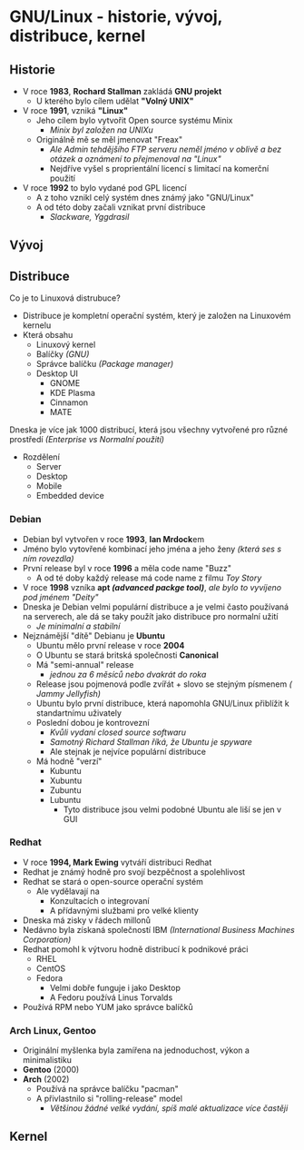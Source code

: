 # GNU/Linux - historie, vývoj, distribuce, kernel

## Historie
- V roce **1983**, **Rochard Stallman** zakládá **GNU projekt**
  * U kterého bylo cílem udělat **"Volný UNIX"**
- V roce **1991**, vzniká  **"Linux"**
   * Jeho cílem bylo vytvořit Open source systému Minix
      * *Minix byl založen na UNIXu*
  * Originálně mě se měl jmenovat "Freax"
      * *Ale Admin tehdějšího FTP serveru neměl jméno v oblivě a bez otázek a oznámení to přejmenoval na "Linux"*
      * Nejdříve vyšel s proprientální licencí s limitací na komerční použití
- V roce **1992** to bylo vydané pod GPL licencí
  * A z toho vznikl celý systém dnes známý jako "GNU/Linux"
  * A od této doby začali vznikat první distribuce
      * *Slackware, Yggdrasil*

## Vývoj

## Distribuce
Co je to Linuxová distrubuce?
  - Distribuce je kompletní operační systém, který je založen na Linuxovém kernelu
  - Která obsahu
    * Linuxový kernel
    * Balíčky *(GNU)*
    * Správce balíčku *(Package manager)*
    * Desktop UI
      * GNOME
      * KDE Plasma
      * Cinnamon
      * MATE

Dneska je více jak 1000 distribucí, která jsou všechny vytvořené pro různé prostředí *(Enterprise vs Normalní použití)*
- Rozdělení
  - Server
  - Desktop
  - Mobile
  - Embedded device

### Debian
  - Debian byl vytvořen v roce **1993**, **Ian Mrdock**em
  - Jméno bylo vytovřené kombinací jeho jména a jeho ženy *(která ses s ním rovezdla)*
  - První release byl v roce **1996** a měla code name "Buzz"
    * A od té doby každý release má code name z filmu *Toy Story*
  - V roce **1998** vzníka **apt *(advanced packge tool)***, *ale bylo to vyvíjeno pod jménem "Deity"*
  - Dneska je Debian velmi populární distribuce a je velmi často používaná na serverech, ale dá se taky použít jako distribuce pro normalní užití
    * *Je minimalní a stabilní*
  - Nejznámější "dítě" Debianu je **Ubuntu**
      * Ubuntu mělo první release v roce **2004**
      * O Ubuntu se stará britská společnosti **Canonical**
      * Má "semi-annual" release
        * *jednou za 6 měsíců nebo dvakrát do roka*
      * Release jsou pojmenová podle zvířát + slovo se stejným písmenem *(
Jammy Jellyfish)*
      * Ubuntu bylo první distribuce, která napomohla GNU/Linux přiblížit k standartnímu uživately
      * Poslední dobou je kontrovezní
        * *Kvůli vydaní closed source softwaru*
        * *Samotný Richard Stallman říká, že Ubuntu je spyware*
        * Ale stejnak je nejvíce populární distribuce
      * Má hodně "verzí"
        * Kubuntu
        * Xubuntu
        * Zubuntu
        * Lubuntu
          * Tyto distribuce jsou velmi podobné Ubuntu ale liší se jen v GUI

### Redhat
  - V roce **1994, Mark Ewing** vytváří distribuci Redhat
  - Redhat je známý hodně pro svojí bezpěčnost a spolehlivost
  - Redhat se stará o open-source operační systém
    * Ale vydělavají na
      * Konzultacích o integrovaní
      * A přídavnými službami pro velké klienty
  - Dneska má zisky v řádech millonů
  - Nedávno byla získaná společností IBM *(International Business Machines Corporation)*
  - Redhat pomohl k výtvoru hodně distribucí k podnikové práci
    * RHEL
    * CentOS
    * Fedora
      * Velmi dobře funguje i jako Desktop
      * A Fedoru používá Linus Torvalds
  - Používá RPM nebo YUM jako správce balíčků

### Arch Linux, Gentoo
  - Originální myšlenka byla zamířena na jednoduchost, výkon a minimalistiku
  - **Gentoo** (2000)
  - **Arch** (2002)
    * Používá na správce balíčku "pacman"
    * A přivlastnilo si "rolling-release" model
      * *Většinou žádné velké vydání, spíš malé aktualizace více častěji*
## Kernel
